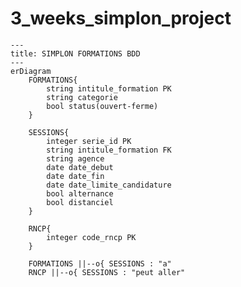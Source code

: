 # 3_weeks_simplon_project

```mermaid
---
title: SIMPLON FORMATIONS BDD
---
erDiagram
    FORMATIONS{
        string intitule_formation PK
        string categorie
        bool status(ouvert-ferme) 
    }

    SESSIONS{
        integer serie_id PK
        string intitule_formation FK
        string agence
        date date_debut
        date date_fin
        date date_limite_candidature
        bool alternance 
        bool distanciel
    }

    RNCP{
        integer code_rncp PK
    }

    FORMATIONS ||--o{ SESSIONS : "a"
    RNCP ||--o{ SESSIONS : "peut aller"
```








<!-- Data columns (total 32 columns):
 #   Column                  Non-Null Count  Dtype  
---  ------                  --------------  -----  
 0   agence                  80 non-null     object  -
 1   alternance              134 non-null    bool   -
 2   categorie               134 non-null    object -
 3   certificateur_nom_rncp  92 non-null     object 
 4   certificateur_nom_rs    79 non-null     object 
 5   code_rncp               92 non-null     float64 -
 6   code_rs                 79 non-null     float64 -
 7   date_debut              100 non-null    object -
 8   date_fin                71 non-null     object -
 9   date_limite             100 non-null    object -
 10  distanciel              134 non-null    bool   -
 11  echelle_duree           99 non-null     object 
 12  formacode_code_rncp     92 non-null     object 
 13  formacode_code_rs       79 non-null     object 
 14  formacode_nom_rncp      92 non-null     object 
 15  formacode_nom_rs        79 non-null     object 
 16  intitule_formation      134 non-null    object -
 17  niveau_sortie_rncp      92 non-null     object 
 18  nsf_code_rncp           92 non-null     object 
 19  nsf_code_rs             79 non-null     object 
 20  nsf_nom_rncp            92 non-null     object 
 21  nsf_nom_rs              79 non-null     object 
 22  region                  100 non-null    object 
 23  rncp_url                92 non-null     object 
 24  rs_url                  79 non-null     object 
 25  siret_rncp              92 non-null     float64
 26  siret_rs                79 non-null     float64
 27  statut_registre_rncp    92 non-null     object 
 28  statut_registre_rs      79 non-null     object 
 29  titre_rncp              92 non-null     object 
 30  titre_rs                79 non-null     object 
 31  voie_acces              43 non-null     object 
dtypes: bool(2), float64(4), object(26)
memory usage: 31.8+ KB -->